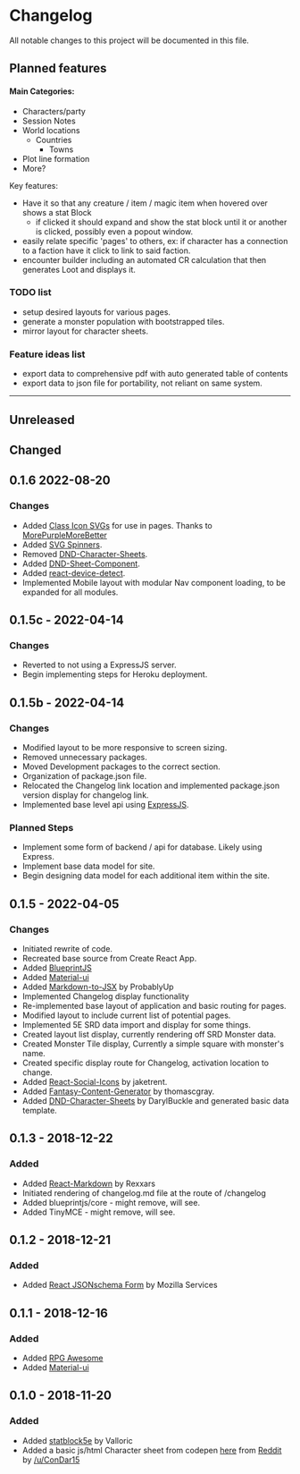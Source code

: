 # Changelog

All notable changes to this project will be documented in this file.

## Planned features

#### Main Categories:

- Characters/party
- Session Notes
- World locations
  - Countries
    - Towns
- Plot line formation
- More?

Key features:

- Have it so that any creature / item / magic item when hovered over shows a stat Block
  - if clicked it should expand and show the stat block until it or another is clicked, possibly even a popout window.
- easily relate specific 'pages' to others, ex: if character has a connection to a faction have it click to link to said faction.
- encounter builder including an automated CR calculation that then generates Loot and displays it.

### TODO list

- setup desired layouts for various pages.
- generate a monster population with bootstrapped tiles.
- mirror layout for character sheets.

### Feature ideas list

- export data to comprehensive pdf with auto generated table of contents
- export data to json file for portability, not reliant on same system.

---

## Unreleased

## Changed

## 0.1.6 2022-08-20

### Changes

- Added [Class Icon SVGs](https://www.reddit.com/r/DnD/comments/4t57fn/dd_5e_vector_icons/) for use in pages. Thanks to [MorePurpleMoreBetter](https://www.reddit.com/user/morepurplemorebetter/)
- Added [SVG Spinners](https://github.com/n3r4zzurr0/svg-spinners).
- Removed [DND-Character-Sheets](https://github.com/DarylBuckle/dnd-character-sheets).
- Added [DND-Sheet-Component](https://github.com/luisfontes19/dnd-sheet-component).
- Added [react-device-detect](https://github.com/duskload/react-device-detect).
- Implemented Mobile layout with modular Nav component loading, to be expanded for all modules.

## 0.1.5c - 2022-04-14

### Changes

- Reverted to not using a ExpressJS server.
- Begin implementing steps for Heroku deployment.

## 0.1.5b - 2022-04-14

### Changes

- Modified layout to be more responsive to screen sizing.
- Removed unnecessary packages.
- Moved Development packages to the correct section.
- Organization of package.json file.
- Relocated the Changelog link location and implemented package.json version display for changelog link.
- Implemented base level api using [ExpressJS](https://expressjs.com/).

### Planned Steps

- Implement some form of backend / api for database. Likely using Express.
- Implement base data model for site.
- Begin designing data model for each additional item within the site.

## 0.1.5 - 2022-04-05

### Changes

- Initiated rewrite of code.
- Recreated base source from Create React App.
- Added [BlueprintJS](https://www.blueprintjs.com/)
- Added [Material-ui](https://www.mui.com/)
- Added [Markdown-to-JSX](https://www.github.com/probablyup/markdown-to-jsx) by ProbablyUp
- Implemented Changelog display functionality
- Re-implemented base layout of application and basic routing for pages.
- Modified layout to include current list of potential pages.
- Implemented 5E SRD data import and display for some things.
- Created layout list display, currently rendering off SRD Monster data.
- Created Monster Tile display, Currently a simple square with monster's name.
- Created specific display route for Changelog, activation location to change.
- Added [React-Social-Icons](https://github.com/jaketrent/react-social-icons) by jaketrent.
- Added [Fantasy-Content-Generator](https://github.com/thomascgray/fantasy-content-generator) by thomascgray.
- Added [DND-Character-Sheets](https://github.com/DarylBuckle/dnd-character-sheets) by DarylBuckle and generated basic data template.

## 0.1.3 - 2018-12-22

### Added

- Added [React-Markdown](https://github.com/rexxars/react-markdown) by Rexxars
- Initiated rendering of changelog.md file at the route of /changelog
- Added blueprintjs/core - might remove, will see.
- Added TinyMCE - might remove, will see.

## 0.1.2 - 2018-12-21

### Added

- Added [React JSONschema Form](https://github.com/mozilla-services/react-jsonschema-form) by Mozilla Services

## 0.1.1 - 2018-12-16

### Added

- Added [RPG Awesome](https://nagoshiashumari.github.io/Rpg-Awesome/)
- Added [Material-ui](https://mui.com/)

## 0.1.0 - 2018-11-20

### Added

- Added [statblock5e](https://github.com/Valloric/statblock5e) by Valloric
- Added a basic js/html Character sheet from codepen [here](https://codepen.io/anon/pen/dWKdvm) from [Reddit](https://www.reddit.com/r/dndnext/comments/6b8gv5/5e_character_sheet_with_pure_htmlcss/dhmc7o6) by [/u/ConDar15](https://www.reddit.com/user/ConDar15)
